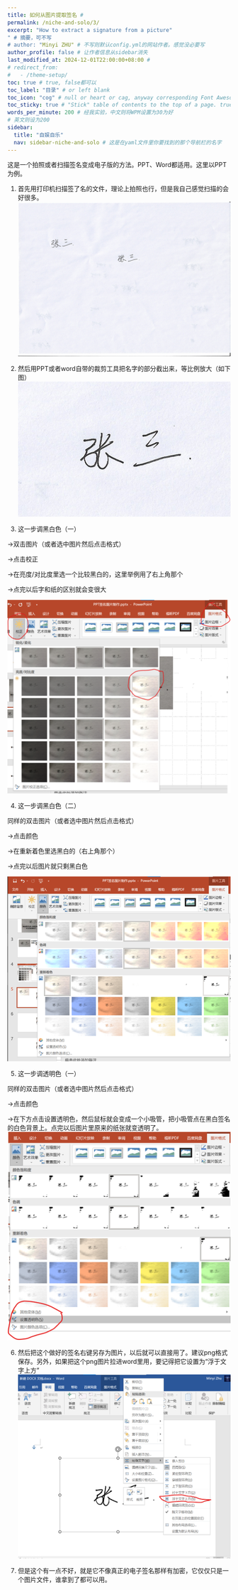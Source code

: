 ```yaml
---
title: 如何从图片提取签名 # 
permalink: /niche-and-solo/3/
excerpt: "How to extract a signature from a picture"
" # 摘要，可不写
# author: "Minyi ZHU" # 不写则默认config.yml的网站作者。感觉没必要写
author_profile: false # 让作者信息从sidebar消失
last_modified_at: 2024-12-01T22:00:00+08:00 # 
# redirect_from:
#   - /theme-setup/
toc: true # true, false都可以
toc_label: "目录" # or left blank
toc_icon: "cog" # null or heart or cag, anyway corresponding Font Awesome icon name (without fa prefix)
toc_sticky: true # "Stick" table of contents to the top of a page. true: toc floats. false: toc fixed
words_per_minute: 200 # 经我实验，中文则将WPM设置为30为好
# 英文则设为200
sidebar:
  title: "自娱自乐"
  nav: sidebar-niche-and-solo # 这是在yaml文件里你要找到的那个导航栏的名字
---
```


这是一个拍照或者扫描签名变成电子版的方法。PPT、Word都适用。这里以PPT为例。

1. 首先用打印机扫描签了名的文件，理论上拍照也行，但是我自己感觉扫描的会好很多。
![](https://raw.githubusercontent.com/zhumy321/diy-imagehost/main/img/extract-signature-ex1.png)

2. 然后用PPT或者word自带的裁剪工具把名字的部分截出来，等比例放大（如下图）
![](https://raw.githubusercontent.com/zhumy321/diy-imagehost/main/img/extract-signature-ex2.png)

3. 这一步调黑白色（一）

->双击图片（或者选中图片然后点击格式）

->点击校正

->在亮度/对比度里选一个比较黑白的，这里举例用了右上角那个

->点完以后字和纸的区别就会变很大

![](https://raw.githubusercontent.com/zhumy321/diy-imagehost/main/img/extract-signature-ex3.png)


4. 这一步调黑白色（二）

同样的双击图片（或者选中图片然后点击格式）

->点击颜色

->在重新着色里选黑白的（右上角那个）

->点完以后图片就只剩黑白色

![](https://raw.githubusercontent.com/zhumy321/diy-imagehost/main/img/extract-signature-ex4.png)

5. 这一步调透明色（一）

同样的双击图片（或者选中图片然后点击格式）

->点击颜色

->在下方点击设置透明色，然后鼠标就会变成一个小吸管，把小吸管点在黑白签名的白色背景上。点完以后图片里原来的纸张就变透明了。
![](https://raw.githubusercontent.com/zhumy321/diy-imagehost/main/img/extract-signature-ex5.png)

6. 然后把这个做好的签名右键另存为图片，以后就可以直接用了。建议png格式保存。另外，如果把这个png图片拉进word里用，要记得把它设置为“浮于文字上方”
![](https://raw.githubusercontent.com/zhumy321/diy-imagehost/main/img/extract-signature-ex6.png)

7. 但是这个有一点不好，就是它不像真正的电子签名那样有加密，它仅仅只是一个图片文件，谁拿到了都可以用。

